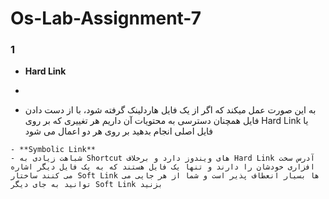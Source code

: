 # Os-Lab-Assignment-7


### 1
- **Hard Link**
- ```shell
- به این صورت عمل میکند که اگر از یک فایل هاردلینک گرفته شود، با از دست دادن فایل همچنان دسترسی به محتویات آن داریم هر تغییری که بر روی Hard Link یا فایل اصلی انجام بدهید بر روی هر دو اعمال می شود
 ```
- **Symbolic Link**
- شباهت زیادی به Shortcut های ویندوز دارد و برخلاف Hard Link آدرس سخت افزاری خودشان را دارند و تنها یک فایل هستند که به یک فایل دیگر اشاره می کنند ساختار Soft Link ها بسیار انعطاف پذیر است و شما از هر جایی می توانید به جای دیگر Soft Link بزنید 
  ```
